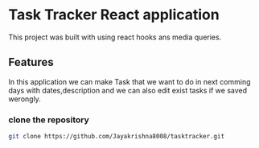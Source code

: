 # Task Tracker React application
 This project was built with using react hooks ans media queries.
## Features
  In this application we can make Task that we want to do in next comming days with dates,description and we can also edit exist tasks if we saved werongly.
### clone the repository 
```bash 
git clone https://github.com/Jayakrishna8008/tasktracker.git